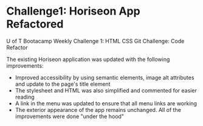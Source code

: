 # Challenge1: Horiseon App Refactored
U of T Bootacamp Weekly Challenge 1: HTML CSS Git Challenge: Code Refactor

The existing Horiseon application was updated with the following improvements:

- Improved accessibility by using semantic elements, image alt attributes and update to the page's title element
- The stylesheet and HTML was also simplified and commented for easier reading
- A link in the menu was updated to ensure that all menu links are working
- The exterior appearance of the app remains unchanged. All of the improvements were done "under the hood"